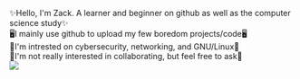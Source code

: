 ✨Hello, I'm Zack. A learner and beginner on github as well as the computer science study✨  
🖥️I mainly use github to upload my few boredom projects/code🖥️  
🗿I'm intrested on cybersecurity, networking, and GNU/Linux🗿  
🤖I'm not really interested in collaborating, but feel free to ask🤖  
<a href="https://www.codewars.com/users/Zack2/badges/small"><img src="https://www.codewars.com/users/Zack2/badges/small">

<!---
ZackMvP/ZackMvP is a ✨ special ✨ repository because its `README.md` (this file) appears on your GitHub profile.
You can click the Preview link to take a look at your changes.
--->
